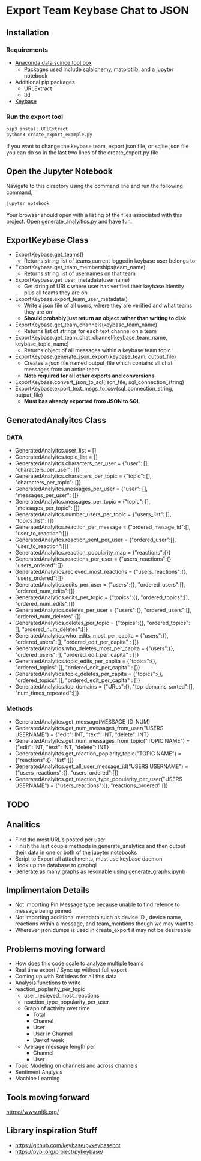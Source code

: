 # Export Team Keybase Chat to JSON

## Installation

### Requirements

* [Anaconda data scince tool box](https://www.anaconda.com/products/individual)
  * Packages used include sqlalchemy, matplotlib, and a jupyter notebook
* Additional pip packages
  * URLExtract
  * tld
* [Keybase](https://keybase.io/download)

### Run the export tool

``` bash
pip3 install URLExtract
python3 create_export_example.py
```
If you want to change the keybase team, export json file, or sqlite json file you can do so in the last two lines of the create_export.py file

## Open the Jupyter Notebook

Navigate to this directory using the command line and run the following command,

``` bash
jupyter notebook
```

Your browser should open with a listing of the files associated with this project. Open generate_analyitics.py and have fun.


## ExportKeybase Class

* ExportKeybase.get_teams()
  * Returns string list of teams current loggedin keybase user belongs to
* ExportKeybase.get_team_memberships(team_name)
  * Returns string list of usernames on that team
* ExportKeybase.get_user_metadata(username)
  * Get string of URLs where user has verified their keybase identity plus all teams they are on
* ExportKeybase.export_team_user_metadata()
  * Write a json file of all users, where they are verified and what teams they are on
  * **Should probably just return an object rather than writing to disk**
* ExportKeybase.get_team_channels(keybase_team_name)
  * Returns list of strings for each text channel on a team
* ExportKeybase.get_team_chat_channel(keybase_team_name, keybase_topic_name)
  * Returns object of all messages within a keybase team topic
* ExportKeybase.generate_json_export(keybase_team, output_file)
  * Creates a json file named output_file which contains all chat messages from an antire team
  * **Note required for all other exports and conversions**
* ExportKeybase.convert_json_to_sql(json_file, sql_connection_string)
* ExportKeybase.export_text_msgs_to_csv(sql_connection_string, output_file)
  * **Must has already exported from JSON to SQL**

## GeneratedAnalyitcs Class

### DATA

* GeneratedAnalyitcs.user_list = []
* GeneratedAnalyitcs.topic_list = []
* GeneratedAnalyitcs.characters_per_user = {"user": [], "characters_per_user": []}
* GeneratedAnalyitcs.characters_per_topic = {"topic": [], "characters_per_topic": []}
* GeneratedAnalyitcs.messages_per_user = {"user": [], "messages_per_user": []}
* GeneratedAnalyitcs.messages_per_topic = {"topic": [], "messages_per_topic": []}
* GeneratedAnalyitcs.number_users_per_topic = {"users_list": [], "topics_list": []}
* GeneratedAnalyitcs.reaction_per_message  = {"ordered_mesage_id":[], "user_to_reaction":[]}
* GeneratedAnalyitcs.reaction_sent_per_user = {"ordered_user":[], "user_to_reaction":[]}
* GeneratedAnalyitcs.reaction_popularity_map = {"reactions":{}}
* GeneratedAnalyitcs.reactions_per_user = {"users_reactions":{}, "users_ordered":[]}
* GeneratedAnalytics.recieved_most_reactions = {"users_reactions":{}, "users_ordered":[]}
* GeneratedAnalytics.edits_per_user = {"users":{}, "ordered_users":[], "ordered_num_edits":[]}
* GeneratedAnalytics.edits_per_topic = {"topics":{}, "ordered_topics":[], "ordered_num_edits":[]}
* GeneratedAnalytics.deletes_per_user = {"users":{}, "ordered_users":[], "ordered_num_deletes":[]}
* GeneratedAnalytics.deletes_per_topic = {"topics":{}, "ordered_topics":[], "ordered_num_deletes":[]}
* GeneratedAnalytics.who_edits_most_per_capita = {"users":{}, "ordered_users":[], "ordered_edit_per_capita" : []}
* GeneratedAnalytics.who_deletes_most_per_capita = {"users":{}, "ordered_users":[], "ordered_edit_per_capita" : []}
* GeneratedAnalytics.topic_edits_per_capita = {"topics":{}, "ordered_topics":[], "ordered_edit_per_capita" : []}
* GeneratedAnalytics.topic_deletes_per_capita = {"topics":{}, "ordered_topics":[], "ordered_edit_per_capita" : []}
* GeneratedAnalytics.top_domains = {"URLs":{}, "top_domains_sorted":[], "num_times_repeated":[]}

### Methods

* GeneratedAnalyitcs.get_message(MESSAGE_ID_NUM)
* GeneratedAnalyitcs.get_num_messages_from_user("USERS USERNAME") = {"edit": INT, "text": INT, "delete": INT}
* GeneratedAnalyitcs.get_num_messages_from_topic("TOPIC NAME") = {"edit": INT, "text": INT, "delete": INT}
* GeneratedAnalyitcs.get_reaction_poplarity_topic("TOPIC NAME") = {"reactions":{}, "list":[]}
* GeneratedAnalyitcs.get_all_user_message_id("USERS USERNAME") = {"users_reactions":{}, "users_ordered":[]}
* GeneratedAnalyitcs.get_reaction_type_popularity_per_user("USERS USERNAME") = {"users_reactions":{}, "reactions_ordered":[]}

## TODO

## Analitics

* Find the most URL's posted per user
* Finish the last couple methods in generate_analytics and then output their data in one or both of the jupyter notebooks
* Script to Export all attachments, must use keybase daemon
* Hook up the database to graphql
* Generate as many graphs as resonable using generate_graphs.ipynb

## Implimentaion Details

* Not importing Pin Message type because unable to find refence to message being pinned
* Not importing additional metadata such as device ID , device name, reactions within a message, and team_mentions though we may want to
* Wherever json.dumps is used in create_export it may not be desireable

## Problems moving forward

* How does this code scale to analyze multiple teams
* Real time export / Sync up without full export
* Coming up with Bot ideas for all this data
* Analysis functions to write
* reaction_poplarity_per_topic
  * user_recieved_most_reactions
  * reaction_type_popularity_per_user
  * Graph of activity over time
    * Total
    * Channel
    * User
    * User in Channel
    * Day of week
  * Average message length per
    * Channel
    * User
* Topic Modeling on channels and across channels
* Sentiment Analysis
* Machine Learning

## Tools moving forward

<https://www.nltk.org/>

## Library inspiration Stuff

* <https://github.com/keybase/pykeybasebot>
* <https://pypi.org/project/pykeybase/>
